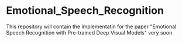 # Emotional_Speech_Recognition
This repository will contain the implementatin for the paper "Emotional Speech Recognition with Pre-trained Deep Visual Models" very soon.
